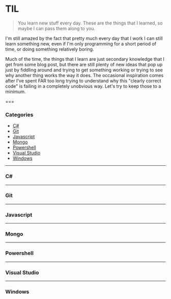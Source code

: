 # TIL

> You learn new stuff every day.  These are the things that I learned, so maybe I can pass them along to you.

I'm still amazed by the fact that pretty much every day that I work I can still learn something new, even if I'm only programming for a short period of time, or doing something relatively boring.

Much of the time, the things that I learn are just secondary knowledge that I get from some blog post, but there are still plenty of new ideas that pop up just by fiddling around and trying to get something working or trying to see why another thing works the way it does.  The occasional inspiration comes after I've spent FAR too long trying to understand why this "clearly correct code" is failing in a completely unobvious way.  Let's try to keep those to a minimum.

===

### Categories

* [C#](#C#)
* [Git](#git)
* [Javascript](#javascript)
* [Mongo](#mongo)
* [Powershell](#powershell)
* [Visual Studio](#visual_studio)
* [Windows](#windows)

---

### C\#

---

### Git

---

### Javascript

---

### Mongo

---

### Powershell

---

### Visual Studio

---

### Windows
